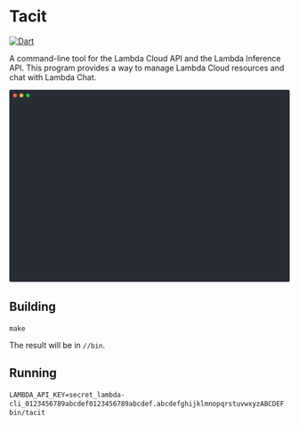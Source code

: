 Tacit
=====

[![Dart](https://github.com/wesleym/tacit/actions/workflows/dart.yml/badge.svg)](https://github.com/wesleym/tacit/actions/workflows/dart.yml)

A command-line tool for the Lambda Cloud API and the Lambda Inference API. This program provides a way to manage Lambda Cloud resources and chat with Lambda Chat.

[![Screencast](/screencast.svg)](https://asciinema.org/a/Qc8f2FePLHkPNvCOAvBDey1Ax)

Building
-----

```shell
make
```

The result will be in `//bin`.

Running
-----

```shell
LAMBDA_API_KEY=secret_lambda-cli_0123456789abcdef0123456789abcdef.abcdefghijklmnopqrstuvwxyzABCDEF bin/tacit
```
